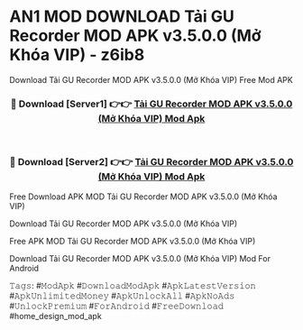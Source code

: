 # AN1 MOD DOWNLOAD Tải GU Recorder MOD APK v3.5.0.0 (Mở Khóa VIP) - z6ib8
Download Tải GU Recorder MOD APK v3.5.0.0 (Mở Khóa VIP) Free Mod APK

<div align="center">
<h3>🔴 Download [Server1] 👉👉 <a href="https://apk-comot.site?title=Tải_GU_Recorder_MOD_APK_v3.5.0.0_(Mở_Khóa_VIP)">Tải GU Recorder MOD APK v3.5.0.0 (Mở Khóa VIP) Mod Apk</a></h3><br>

<h3>🔴 Download [Server2] 👉👉 <a href="https://apk-comot.site?title=Tải_GU_Recorder_MOD_APK_v3.5.0.0_(Mở_Khóa_VIP)">Tải GU Recorder MOD APK v3.5.0.0 (Mở Khóa VIP) Mod Apk</a></h3>
</div>


Free Download APK MOD Tải GU Recorder MOD APK v3.5.0.0 (Mở Khóa VIP)

Download Tải GU Recorder MOD APK v3.5.0.0 (Mở Khóa VIP) 

Free APK MOD Tải GU Recorder MOD APK v3.5.0.0 (Mở Khóa VIP) 

Download Tải GU Recorder MOD APK v3.5.0.0 (Mở Khóa VIP) Mod For Android

𝚃𝚊𝚐𝚜: #𝙼𝚘𝚍𝙰𝚙𝚔 #𝙳𝚘𝚠𝚗𝚕𝚘𝚊𝚍𝙼𝚘𝚍𝙰𝚙𝚔 #𝙰𝚙𝚔𝙻𝚊𝚝𝚎𝚜𝚝𝚅𝚎𝚛𝚜𝚒𝚘𝚗 #𝙰𝚙𝚔𝚄𝚗𝚕𝚒𝚖𝚒𝚝𝚎𝚍𝙼𝚘𝚗𝚎𝚢 #𝙰𝚙𝚔𝚄𝚗𝚕𝚘𝚌𝚔𝙰𝚕𝚕 #𝙰𝚙𝚔𝙽𝚘𝙰𝚍𝚜 #𝚄𝚗𝚕𝚘𝚌𝚔𝙿𝚛𝚎𝚖𝚒𝚞𝚖 #𝙵𝚘𝚛𝙰𝚗𝚍𝚛𝚘𝚒𝚍 #𝙵𝚛𝚎𝚎𝙳𝚘𝚠𝚗𝚕𝚘𝚊𝚍 #home_design_mod_apk